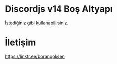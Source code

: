 # Discordjs v14 Boş Altyapı

İstediğiniz gibi kullanabilirsiniz.

# İletişim

https://linktr.ee/borangokden

